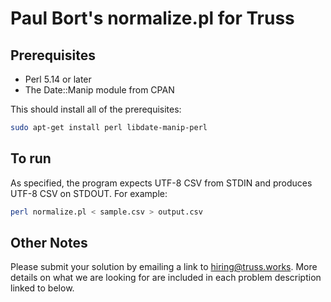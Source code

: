 # Paul Bort's normalize.pl for Truss

## Prerequisites
* Perl 5.14 or later
* The Date::Manip module from CPAN

This should install all of the prerequisites:
```bash
sudo apt-get install perl libdate-manip-perl
```

## To run

As specified, the program expects UTF-8 CSV from STDIN
and produces UTF-8 CSV on STDOUT. For example:

```bash
perl normalize.pl < sample.csv > output.csv
```

## Other Notes

Please submit your solution by emailing a link to [hiring@truss.works](mailto:hiring@truss.works). More details on what we are looking for are included in each problem description linked to below.